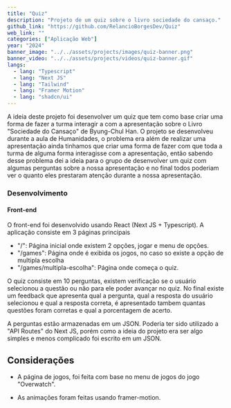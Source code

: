 ```yaml
---
title: "Quiz"
description: "Projeto de um quiz sobre o livro sociedade do cansaço."
github_link: "https://github.com/RelancioBorgesDev/Quiz"
web_link: ""
categories: ["Aplicação Web"]
year: "2024"
banner_image: "../../assets/projects/images/quiz-banner.png"
banner_video: "../../assets/projects/videos/quiz-banner.gif"
langs:
  - lang: "Typescript"
  - lang: "Next JS"
  - lang: "Tailwind"
  - lang: "Framer Motion"
  - lang: "shadcn/ui"
---
```


A ideia deste projeto foi desenvolver um quiz que tem como base criar uma forma de fazer a turma interagir a com a apresentação sobre o Livro "Sociedade do Cansaço" de Byung-Chul Han. O projeto se desenvolveu durante a aula de Humanidades, o problema era além de realizar uma apresentação ainda tinhamos que criar uma forma de fazer com que toda a turma de alguma forma interagisse com a apresentação, então sabendo desse problema dei a ideia para o grupo de desenvolver um quiz com algumas perguntas sobre a nossa apresentação e no final todos poderiam ver o quanto eles prestaram atenção durante a nossa apresentação.

### Desenvolvimento

#### Front-end

O front-end foi desenvolvido usando React (Next JS + Typescript). A aplicação consiste em 3 páginas principais

- "/": Página inicial onde existem 2 opções, jogar e menu de opções.
- "/games": Página onde é exibida os jogos, no caso so existe a opção de multipla escolha
- "/games/multipla-escolha": Página onde começa o quiz.

O quiz consiste em 10 perguntas, existem verificação se o usuário selecionou a questão ou não para ele poder avançar no quiz. No final existe um feedback que apresenta qual a pergunta, qual a resposta do usuário selecionou e qual a resposta correta, é apresentado tambem quantas questões foram corretas e qual a porcentagem de acerto.

A perguntas estão armazenadas em um JSON. Poderia ter sido utilizado a "API Routes" do Next JS, porém como a ideia do projeto era ser algo simples e menos complicado foi escrito em um JSON.

## Considerações

- A página de jogos, foi feita com base no menu de jogos do jogo "Overwatch".

- As animações foram feitas usando framer-motion.
